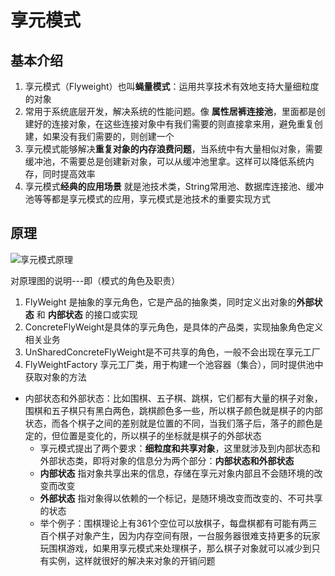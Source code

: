 # 享元模式
## 基本介绍
1. 享元模式（Flyweight）也叫**蝇量模式**：运用共享技术有效地支持大量细粒度的对象
2. 常用于系统底层开发，解决系统的性能问题。像 **属性居裤连接池**，里面都是创建好的连接对象，在这些连接对象中有我们需要的则直接拿来用，避免重复创建，如果没有我们需要的，则创建一个
3. 享元模式能够解决**重复对象的内存浪费问题**，当系统中有大量相似对象，需要缓冲池，不需要总是创建新对象，可以从缓冲池里拿。这样可以降低系统内存，同时提高效率
4. 享元模式**经典的应用场景** 就是池技术类，String常用池、数据库连接池、缓冲池等等都是享元模式的应用，享元模式是池技术的重要实现方式


## 原理
![享元模式原理](http://cdn.qiniu.hollymiky.cn/FrGr1wJmzetNSdxEAYhBUObQa5ZN)

对原理图的说明---即（模式的角色及职责）
1. FlyWeight 是抽象的享元角色，它是产品的抽象类，同时定义出对象的**外部状态** 和 **内部状态** 的接口或实现
2. ConcreteFlyWeight是具体的享元角色，是具体的产品类，实现抽象角色定义相关业务
3. UnSharedConcreteFlyWeight是不可共享的角色，一般不会出现在享元工厂
4. FlyWeightFactory 享元工厂类，用于构建一个池容器（集合），同时提供池中获取对象的方法

- 内部状态和外部状态：比如围棋、五子棋、跳棋，它们都有大量的棋子对象，围棋和五子棋只有黑白两色，跳棋颜色多一些，所以棋子颜色就是棋子的内部状态，而各个棋子之间的差别就是位置的不同，当我们落子后，落子的颜色是定的，但位置是变化的，所以棋子的坐标就是棋子的外部状态
	- 享元模式提出了两个要求：**细粒度和共享对象**，这里就涉及到内部状态和外部状态类，即将对象的信息分为两个部分：**内部状态和外部状态**
	- **内部状态** 指对象共享出来的信息，存储在享元对象内部且不会随环境的改变而改变
	- **外部状态** 指对象得以依赖的一个标记，是随环境改变而改变的、不可共享的状态
	- 举个例子：围棋理论上有361个空位可以放棋子，每盘棋都有可能有两三百个棋子对象产生，因为内存空间有限，一台服务器很难支持更多的玩家玩围棋游戏，如果用享元模式来处理棋子，那么棋子对象就可以减少到只有实例，这样就很好的解决来对象的开销问题
